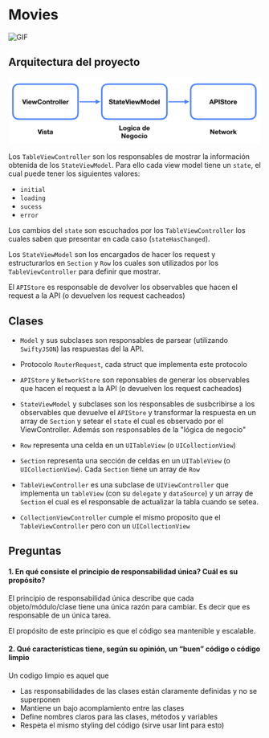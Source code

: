 # Movies

![GIF](rappmovie.gif)

## Arquitectura del proyecto

![Diagram](diagram.png)

Los `TableViewController` son los responsables de mostrar la información obtenida de los `StateViewModel`. Para ello cada view model tiene un `state`, el cual puede tener los siguientes valores:

  - `initial`
  - `loading`
  - `sucess`
  - `error`

Los cambios del `state` son escuchados por los `TableViewController` los cuales saben que presentar en cada caso (`stateHasChanged`).

Los `StateViewModel` son los encargados de hacer los request y estructurarlos en `Section` y `Row` los cuales son utilizados por los `TableViewController` para definir que mostrar.

El `APIStore` es responsable de devolver los observables que hacen el request a la API (o devuelven los request cacheados)

## Clases

- `Model` y sus subclases son responsables de parsear (utilizando `SwiftyJSON`) las respuestas del la API.

- Protocolo `RouterRequest`, cada struct que implementa este protocolo 

- `APIStore` y `NetworkStore` son reponsables de generar los observables que hacen el request a la API (o devuelven los request cacheados)

- `StateViewModel` y subclases son los responsables de susbcribirse a los observables que devuelve el `APIStore` y transformar la respuesta en un array de `Section` y setear el `state` el cual es observado por el ViewController. Además son responsables de la "lógica de negocio"

- `Row` representa una celda en un `UITableView` (o `UICollectionView`)

- `Section` representa una sección de celdas en un `UITableView` (o `UICollectionView`). Cada `Section` tiene un array de `Row`

- `TableViewController` es una subclase de `UIViewController` que implementa un `tableView` (con su `delegate` y `dataSource`) y un array de `Section` el cual es el responsable de actualizar la tabla cuando se setea.

- `CollectionViewController` cumple el mismo proposito que el `TableViewController` pero con un `UICollectionView`

## Preguntas

#### 1. En qué consiste el principio de responsabilidad única? Cuál es su propósito?

El principio de responsabilidad única describe que cada objeto/módulo/clase tiene una única razón para cambiar. Es decir que es responsable de un única tarea. 

El propósito de este principio es que el código sea mantenible y escalable.

#### 2. Qué características tiene, según su opinión, un “buen” código o código limpio

Un codigo limpio es aquel que

- Las responsabilidades de las clases están claramente definidas y no se superponen
- Mantiene un bajo acomplamiento entre las clases
- Define nombres claros para las clases, métodos y variables
- Respeta el mismo styling del código (sirve usar lint para esto)
